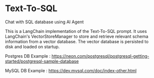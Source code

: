 # Text-To-SQL

Chat with SQL database using AI Agent

This is a LangChain implementation of the Text-To-SQL prompt. It uses LangChain's VectorStoreManager to store and retrieve relevant schema information from a vector database. The vector database is persisted to disk and loaded on startup.


Postgres DB Example : https://neon.com/postgresql/postgresql-getting-started/postgresql-sample-database

MySQL DB Example : https://dev.mysql.com/doc/index-other.html

